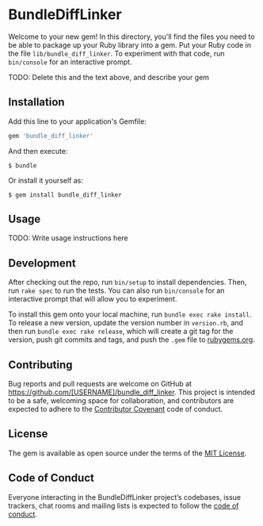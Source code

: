 # BundleDiffLinker

Welcome to your new gem! In this directory, you'll find the files you need to be able to package up your Ruby library into a gem. Put your Ruby code in the file `lib/bundle_diff_linker`. To experiment with that code, run `bin/console` for an interactive prompt.

TODO: Delete this and the text above, and describe your gem

## Installation

Add this line to your application's Gemfile:

```ruby
gem 'bundle_diff_linker'
```

And then execute:

    $ bundle

Or install it yourself as:

    $ gem install bundle_diff_linker

## Usage

TODO: Write usage instructions here

## Development

After checking out the repo, run `bin/setup` to install dependencies. Then, run `rake spec` to run the tests. You can also run `bin/console` for an interactive prompt that will allow you to experiment.

To install this gem onto your local machine, run `bundle exec rake install`. To release a new version, update the version number in `version.rb`, and then run `bundle exec rake release`, which will create a git tag for the version, push git commits and tags, and push the `.gem` file to [rubygems.org](https://rubygems.org).

## Contributing

Bug reports and pull requests are welcome on GitHub at https://github.com/[USERNAME]/bundle_diff_linker. This project is intended to be a safe, welcoming space for collaboration, and contributors are expected to adhere to the [Contributor Covenant](http://contributor-covenant.org) code of conduct.

## License

The gem is available as open source under the terms of the [MIT License](http://opensource.org/licenses/MIT).

## Code of Conduct

Everyone interacting in the BundleDiffLinker project’s codebases, issue trackers, chat rooms and mailing lists is expected to follow the [code of conduct](https://github.com/[USERNAME]/bundle_diff_linker/blob/master/CODE_OF_CONDUCT.md).
